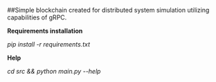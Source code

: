 ##Simple blockchain created for distributed system simulation utilizing capabilities of gRPC.

**Requirements installation**

*pip install -r requirements.txt*

**Help**

*cd src && python main.py --help*




